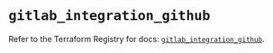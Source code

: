 # `gitlab_integration_github`

Refer to the Terraform Registry for docs: [`gitlab_integration_github`](https://registry.terraform.io/providers/gitlabhq/gitlab/18.5.0/docs/resources/integration_github).
